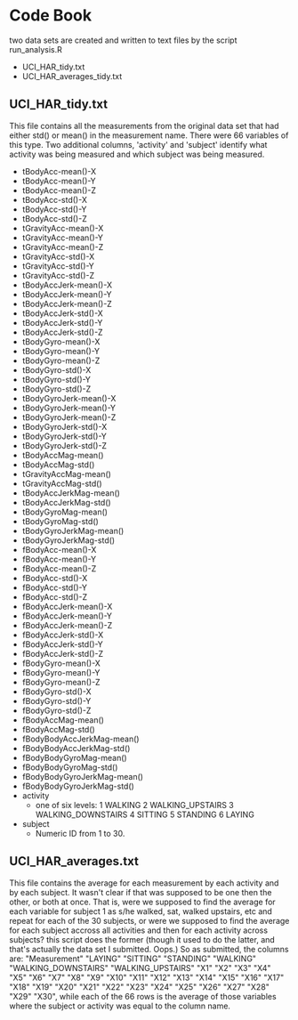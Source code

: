 # Code Book
two data sets are created and written to text files by the script run_analysis.R
* UCI_HAR_tidy.txt
* UCI_HAR_averages_tidy.txt

## UCI_HAR_tidy.txt
This file contains all the measurements from the original data set that had either std() or mean() in the measurement name. There were 66 variables of this type. Two additional columns, 'activity' and 'subject' identify what activity was being measured and which subject was being measured.
* tBodyAcc-mean()-X
* tBodyAcc-mean()-Y
* tBodyAcc-mean()-Z
* tBodyAcc-std()-X
* tBodyAcc-std()-Y
* tBodyAcc-std()-Z
* tGravityAcc-mean()-X
* tGravityAcc-mean()-Y
* tGravityAcc-mean()-Z
* tGravityAcc-std()-X
* tGravityAcc-std()-Y
* tGravityAcc-std()-Z
* tBodyAccJerk-mean()-X
* tBodyAccJerk-mean()-Y
* tBodyAccJerk-mean()-Z
* tBodyAccJerk-std()-X
* tBodyAccJerk-std()-Y
* tBodyAccJerk-std()-Z
* tBodyGyro-mean()-X
* tBodyGyro-mean()-Y
* tBodyGyro-mean()-Z
* tBodyGyro-std()-X
* tBodyGyro-std()-Y
* tBodyGyro-std()-Z
* tBodyGyroJerk-mean()-X
* tBodyGyroJerk-mean()-Y
* tBodyGyroJerk-mean()-Z
* tBodyGyroJerk-std()-X
* tBodyGyroJerk-std()-Y
* tBodyGyroJerk-std()-Z
* tBodyAccMag-mean()
* tBodyAccMag-std()
* tGravityAccMag-mean()
* tGravityAccMag-std()
* tBodyAccJerkMag-mean()
* tBodyAccJerkMag-std()
* tBodyGyroMag-mean()
* tBodyGyroMag-std()
* tBodyGyroJerkMag-mean()
* tBodyGyroJerkMag-std()
* fBodyAcc-mean()-X
* fBodyAcc-mean()-Y
* fBodyAcc-mean()-Z
* fBodyAcc-std()-X
* fBodyAcc-std()-Y
* fBodyAcc-std()-Z
* fBodyAccJerk-mean()-X
* fBodyAccJerk-mean()-Y
* fBodyAccJerk-mean()-Z
* fBodyAccJerk-std()-X
* fBodyAccJerk-std()-Y
* fBodyAccJerk-std()-Z
* fBodyGyro-mean()-X
* fBodyGyro-mean()-Y
* fBodyGyro-mean()-Z
* fBodyGyro-std()-X
* fBodyGyro-std()-Y
* fBodyGyro-std()-Z
* fBodyAccMag-mean()
* fBodyAccMag-std()
* fBodyBodyAccJerkMag-mean()
* fBodyBodyAccJerkMag-std()
* fBodyBodyGyroMag-mean()
* fBodyBodyGyroMag-std()
* fBodyBodyGyroJerkMag-mean()
* fBodyBodyGyroJerkMag-std()
* activity
  * one of six levels:
    1 WALKING
    2 WALKING_UPSTAIRS
    3 WALKING_DOWNSTAIRS
    4 SITTING
    5 STANDING
    6 LAYING
* subject
  * Numeric ID from 1 to 30.

## UCI_HAR_averages.txt
This file contains the average for each measurement by each activity and by each subject. It wasn't clear if that was supposed to be one then the other, or both at once. That is, were we supposed to find the average for each variable for subject 1 as s/he walked, sat, walked upstairs, etc and repeat for each of the 30 subjects, or were we supposed to find the average for each subject accross all activities and then for each activity across subjects? this script does the former (though it used to do the latter, and that's actually the data set I submitted. Oops.) So as submitted, the columns are: "Measurement" "LAYING" "SITTING" "STANDING" "WALKING" "WALKING_DOWNSTAIRS" "WALKING_UPSTAIRS" "X1" "X2" "X3" "X4" "X5" "X6" "X7" "X8" "X9" "X10" "X11" "X12" "X13" "X14" "X15" "X16" "X17" "X18" "X19" "X20" "X21" "X22" "X23" "X24" "X25" "X26" "X27" "X28" "X29" "X30", while each of the 66 rows is the average of those variables where the subject or activity was equal to the column name.
